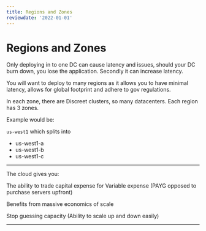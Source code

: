 ```yaml
---
title: Regions and Zones
reviewdate: '2022-01-01'
---
```


# Regions and Zones

Only deploying in to one DC can cause latency and issues, should your DC burn down, you lose the application. Secondly it can increase latency.

You will want to deploy to many regions as it allows you to have minimal latency, allows for global footprint and adhere to gov regulations.



In each zone, there are Discreet clusters, so many datacenters. Each region has 3 zones.

Example would be:

`us-west1` which splits into

* us-west1-a
* us-west1-b
* us-west1-c



---

The cloud gives you:

The ability to trade capital expense for Variable expense (PAYG opposed to purchase servers upfront)

Benefits from massive economics of scale

Stop guessing capacity (Ability to scale up and down easily)

---